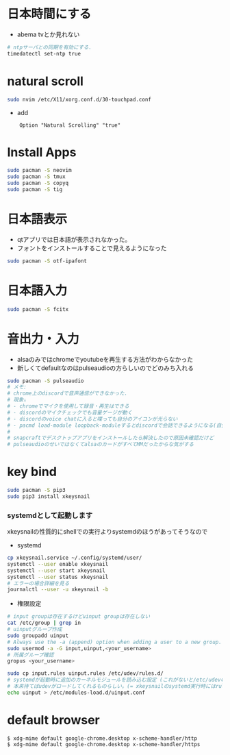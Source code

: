 # 日本時間にする

- abema tvとか見れない
```sh
# ntpサーバとの同期を有効にする.
timedatectl set-ntp true
```
# natural scroll
```sh
sudo nvim /etc/X11/xorg.conf.d/30-touchpad.conf
```
- add
```
    Option "Natural Scrolling" "true"
```

# Install Apps

```sh
sudo pacman -S neovim
sudo pacman -S tmux
sudo pacman -S copyq
sudo pacman -S tig

```

# 日本語表示
- qtアプリでは日本語が表示されなかった。
- フォントをインストールすることで見えるようになった
```sh
sudo pacman -S otf-ipafont
```

# 日本語入力
```sh
sudo pacman -S fcitx
```

# 音出力・入力
- alsaのみではchromeでyoutubeを再生する方法がわからなかった
- 新しくてdefaultなのはpulseaudioの方らしいのでどのみち入れる

```sh
sudo pacman -S pulseaudio
# メモ:
# chrome上のdiscordで音声通信ができなかった.
# 現象↓
# - chromeでマイクを使用して録音・再生はできる
# - discordのマイクチェックでも音量ゲージが動く
# - discordのvoice chatに入ると喋っても自分のアイコンが光らない
# - pacmd load-module loopback-moduleするとdiscordで会話できるようになる(自分の声がloopbackで聞こえるのがうざい)
#
# snapcraftでデスクトップアプリをインストールしたら解決したので原因未確認だけど
# pulseaudioのせいではなくてalsaのカードがすべてMMだったからな気がする

```

# key bind
```sh
sudo pacman -S pip3
sudo pip3 install xkeysnail
```
### systemdとして起動します
xkeysnailの性質的にshellでの実行よりsystemdのほうがあってそうなので

- systemd
```sh
cp xkeysnail.service ~/.config/systemd/user/
systemctl --user enable xkeysnail
systemctl --user start xkeysnail
systemctl --user status xkeysnail
# エラーの場合詳細を見る
journalctl --user -u xkeysnail -b
```
- 権限設定
```sh
# input groupは存在するけどuinput groupは存在しない
cat /etc/group | grep in
# uinputグループ作成
sudo groupadd uinput
# Always use the -a (append) option when adding a user to a new group. If you omit the -a option, the user will be removed from any groups not listed after the -G option. 
sudo usermod -a -G input,uinput,<your_username>
# 所属グループ確認
gropus <your_username>

sudo cp input.rules uinput.rules /etc/udev/rules.d/
# systemdが起動時に追加のカーネルモジュールを読み込む設定 (これがないと/etc/udevの権限が反映されなかった)
# 本来待てばudevがロードしてくれるものらしい。(= xkeysnailのsystemd実行時にはrulesがロードされてない?)
echo uinput > /etc/modules-load.d/uinput.conf

```
# default browser
```
$ xdg-mime default google-chrome.desktop x-scheme-handler/http
$ xdg-mime default google-chrome.desktop x-scheme-handler/https
```
